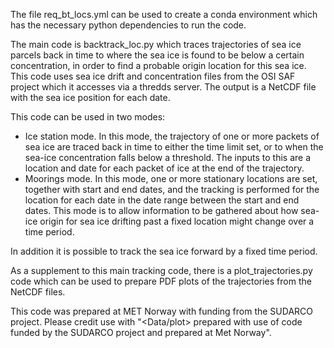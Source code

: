 The file req_bt_locs.yml can be used to create a conda environment which has the necessary python dependencies to run the code.

The main code is backtrack_loc.py which traces trajectories of sea ice parcels back in time to where the sea ice is found to be below 
a certain concentration, in order to find a probable origin location for this sea ice. This code uses sea ice drift and concentration 
files from the OSI SAF project which it accesses via a thredds server. The output is a NetCDF file with the sea ice position for each date.

This code can be used in two modes:
* Ice station mode. In this mode, the trajectory of one or more packets of sea ice are traced back in time to either the time limit set,
  or to when the sea-ice concentration falls below a threshold. The inputs to this are a location and date for each packet of ice at the
  end of the trajectory.
* Moorings mode. In this mode, one or more stationary locations are set, together with start and end dates, and the tracking is performed
  for the location for each date in the date range between the start and end dates. This mode is to allow information to be gathered about
  how sea-ice origin for sea ice drifting past a fixed location might change over a time period.

In addition it is possible to track the sea ice forward by a fixed time period.

As a supplement to this main tracking code, there is a plot_trajectories.py code which can be used to prepare PDF plots of the trajectories
from the NetCDF files.

This code was prepared at MET Norway with funding from the SUDARCO project. Please credit use with "<Data/plot> prepared with use of code
funded by the SUDARCO project and prepared at Met Norway".
